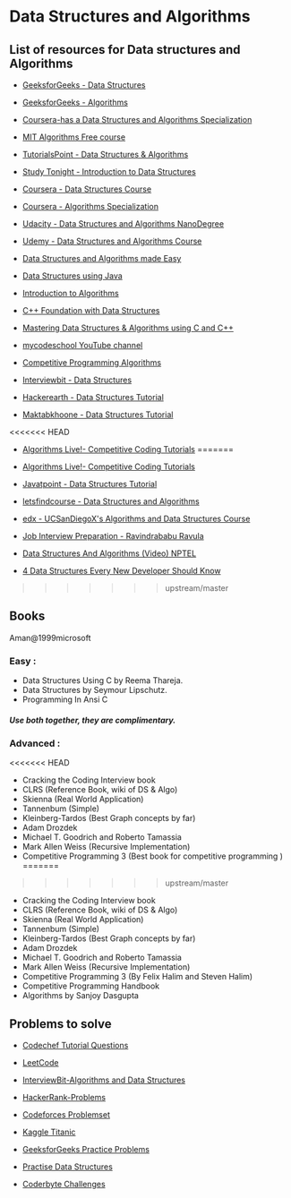 # Data Structures and Algorithms

## List of resources for Data structures and Algorithms

- [GeeksforGeeks - Data Structures](https://www.geeksforgeeks.org/data-structures/)

- [GeeksforGeeks - Algorithms](https://www.geeksforgeeks.org/fundamentals-of-algorithms/)

- [Coursera-has a Data Structures and Algorithms Specialization](https://www.coursera.org/specializations/data-structures-algorithms)

- [MIT Algorithms Free course](https://ocw.mit.edu/courses/electrical-engineering-and-computer-science/6-006-introduction-to-algorithms-fall-2011/)

- [TutorialsPoint - Data Structures & Algorithms](https://www.tutorialspoint.com/data_structures_algorithms)

- [Study Tonight - Introduction to Data Structures](https://www.studytonight.com/data-structures/introduction-to-data-structures)

- [Coursera - Data Structures Course](https://www.coursera.org/learn/data-structures)

- [Coursera - Algorithms Specialization](https://www.coursera.org/specializations/algorithms)

- [Udacity - Data Structures and Algorithms NanoDegree](https://www.udacity.com/course/data-structures-and-algorithms-nanodegree--nd256)

- [Udemy - Data Structures and Algorithms Course](https://www.udemy.com/course/learn-data-structure-algorithms-with-java-interview/)

- [Data Structures and Algorithms made Easy](https://amzn.to/2OsTDpF)

- [Data Structures using Java](https://www.codecademy.com/learn/learn-java/modules/learn-java-data-structures-u)

- [Introduction to Algorithms](http://bit.ly/31TKomu)

- [C++ Foundation with Data Structures](http://bit.ly/2LQfO7D)

- [Mastering Data Structures & Algorithms using C and C++](https://www.udemy.com/course/datastructurescncpp/)

- [mycodeschool YouTube channel](https://www.youtube.com/watch?v=92S4zgXN17o&list=PL2_aWCzGMAwI3W_JlcBbtYTwiQSsOTa6P)

- [Competitive Programming Algorithms](http://cp-algorithms.com/)

- [Interviewbit - Data Structures ](https://www.interviewbit.com/courses/programming/)

- [Hackerearth - Data Structures Tutorial](https://www.hackerearth.com/practice/data-structures/arrays/1-d/tutorial/)

- [Maktabkhoone - Data Structures Tutorial](https://maktabkhooneh.org/course/%D8%B3%D8%A7%D8%AE%D8%AA%D9%85%D8%A7%D9%86-%D8%AF%D8%A7%D8%AF%D9%87-%D9%87%D8%A7-%D9%88-%D8%A7%D9%84%DA%AF%D9%88%D8%B1%DB%8C%D8%AA%D9%85-%D9%87%D8%A7-mk286/)

<<<<<<< HEAD
* [Algorithms Live!- Competitive Coding Tutorials](http://algorithms-live.blogspot.com/)
=======
- [Algorithms Live!- Competitive Coding Tutorials](http://algorithms-live.blogspot.com/)

- [Javatpoint - Data Structures Tutorial](https://www.javatpoint.com/data-structure-tutorial)

- [letsfindcourse - Data Structures and Algorithms](http://letsfindcourse.com/data-structure-algorithm)

- [edx - UCSanDiegoX's Algorithms and Data Structures Course](https://www.edx.org/micromasters/ucsandiegox-algorithms-and-data-structures)

- [Job Interview Preparation - Ravindrababu Ravula](https://ravindrababuravula.com/interviewpreperation.php)

- [Data Structures And Algorithms (Video) NPTEL](https://nptel.ac.in/courses/106102064/)
- [4 Data Structures Every New Developer Should Know](https://learntocodewith.me/posts/data-structures/)
>>>>>>> upstream/master

## Books
Aman@1999microsoft
### Easy :

- Data Structures Using C by Reema Thareja.
- Data Structures by Seymour Lipschutz.
- Programming In Ansi C

##### Use both together, they are complimentary.

### Advanced :
<<<<<<< HEAD
* Cracking the Coding Interview book
* CLRS (Reference Book, wiki of DS & Algo)
* Skienna (Real World Application)
* Tannenbum (Simple)
* Kleinberg-Tardos (Best Graph concepts by far)
* Adam Drozdek
* Michael T. Goodrich and Roberto Tamassia
* Mark Allen Weiss (Recursive Implementation)
* Competitive Programming 3 (Best book for competitive programming )
=======
>>>>>>> upstream/master

- Cracking the Coding Interview book
- CLRS (Reference Book, wiki of DS & Algo)
- Skienna (Real World Application)
- Tannenbum (Simple)
- Kleinberg-Tardos (Best Graph concepts by far)
- Adam Drozdek
- Michael T. Goodrich and Roberto Tamassia
- Mark Allen Weiss (Recursive Implementation)
- Competitive Programming 3 (By Felix Halim and Steven Halim)
- Competitive Programming Handbook
- Algorithms by Sanjoy Dasgupta

## Problems to solve

- [Codechef Tutorial Questions](https://www.codechef.com/wiki/tutorials)

- [LeetCode](https://leetcode.com/problemset/all/)

- [InterviewBit-Algorithms and Data Structures](https://www.interviewbit.com/courses/programming/)

- [HackerRank-Problems](https://www.hackerrank.com/domains/data-structures?filters%5Bsubdomains%5D%5B%5D=arrays)

- [Codeforces Problemset](http://codeforces.com/problemset)

- [Kaggle Titanic](https://www.kaggle.com/c/titanic)

- [GeeksforGeeks Practice Problems](https://practice.geeksforgeeks.org/)

- [Practise Data Structures](http://www.practiceds.com/#/)
- [Coderbyte Challenges](https://coderbyte.com/challenges)
